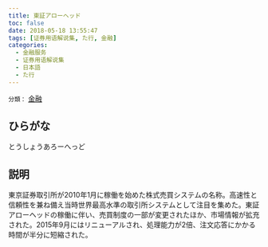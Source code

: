 ```yaml
---
title: 東証アローヘッド
toc: false
date: 2018-05-18 13:55:47
tags: [证券用语解说集, た行, 金融]
categories:
  - 金融服务
  - 证券用语解说集
  - 日本語
  - た行
---
```


`分類：` [金融](/tags/金融/)

## ひらがな

とうしょうあろーへっど

## 説明

東京証券取引所が2010年1月に稼働を始めた株式売買システムの名称。高速性と信頼性を兼ね備え当時世界最高水準の取引所システムとして注目を集めた。東証アローヘッドの稼働に伴い、売買制度の一部が変更されたほか、市場情報が拡充された。2015年9月にはリニューアルされ、処理能力が2倍、注文応答にかかる時間が半分に短縮された。
